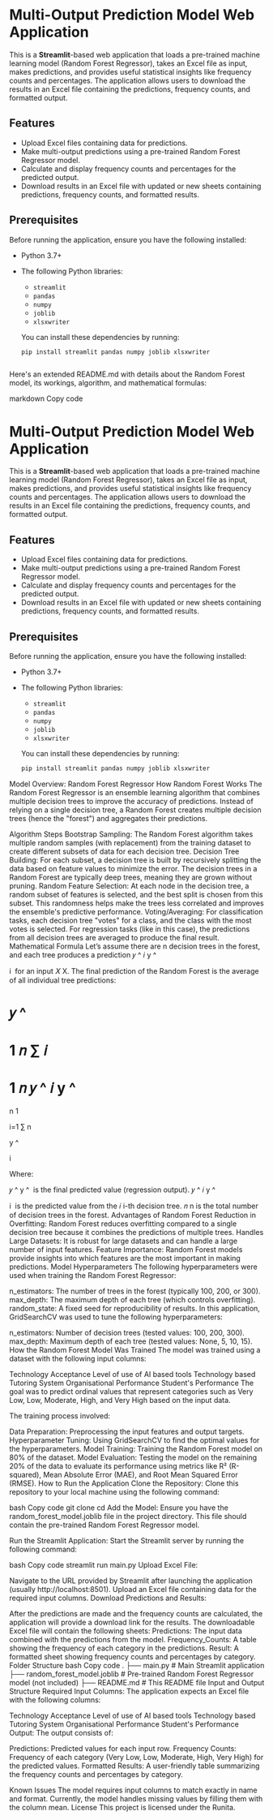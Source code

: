 # Multi-Output Prediction Model Web Application

This is a **Streamlit**-based web application that loads a pre-trained machine learning model (Random Forest Regressor), takes an Excel file as input, makes predictions, and provides useful statistical insights like frequency counts and percentages. The application allows users to download the results in an Excel file containing the predictions, frequency counts, and formatted output.

## Features

- Upload Excel files containing data for predictions.
- Make multi-output predictions using a pre-trained Random Forest Regressor model.
- Calculate and display frequency counts and percentages for the predicted output.
- Download results in an Excel file with updated or new sheets containing predictions, frequency counts, and formatted results.

## Prerequisites

Before running the application, ensure you have the following installed:

- Python 3.7+
- The following Python libraries:
  - `streamlit`
  - `pandas`
  - `numpy`
  - `joblib`
  - `xlsxwriter`
  
  You can install these dependencies by running:
  
  ```bash
  pip install streamlit pandas numpy joblib xlsxwriter



Here's an extended README.md with details about the Random Forest model, its workings, algorithm, and mathematical formulas:

markdown
Copy code
# Multi-Output Prediction Model Web Application

This is a **Streamlit**-based web application that loads a pre-trained machine learning model (Random Forest Regressor), takes an Excel file as input, makes predictions, and provides useful statistical insights like frequency counts and percentages. The application allows users to download the results in an Excel file containing the predictions, frequency counts, and formatted output.

## Features

- Upload Excel files containing data for predictions.
- Make multi-output predictions using a pre-trained Random Forest Regressor model.
- Calculate and display frequency counts and percentages for the predicted output.
- Download results in an Excel file with updated or new sheets containing predictions, frequency counts, and formatted results.

## Prerequisites

Before running the application, ensure you have the following installed:

- Python 3.7+
- The following Python libraries:
  - `streamlit`
  - `pandas`
  - `numpy`
  - `joblib`
  - `xlsxwriter`
  
  You can install these dependencies by running:
  
  ```bash
  pip install streamlit pandas numpy joblib xlsxwriter
Model Overview: Random Forest Regressor
How Random Forest Works
The Random Forest Regressor is an ensemble learning algorithm that combines multiple decision trees to improve the accuracy of predictions. Instead of relying on a single decision tree, a Random Forest creates multiple decision trees (hence the "forest") and aggregates their predictions.

Algorithm Steps
Bootstrap Sampling: The Random Forest algorithm takes multiple random samples (with replacement) from the training dataset to create different subsets of data for each decision tree.
Decision Tree Building: For each subset, a decision tree is built by recursively splitting the data based on feature values to minimize the error. The decision trees in a Random Forest are typically deep trees, meaning they are grown without pruning.
Random Feature Selection: At each node in the decision tree, a random subset of features is selected, and the best split is chosen from this subset. This randomness helps make the trees less correlated and improves the ensemble's predictive performance.
Voting/Averaging: For classification tasks, each decision tree "votes" for a class, and the class with the most votes is selected. For regression tasks (like in this case), the predictions from all decision trees are averaged to produce the final result.
Mathematical Formula
Let’s assume there are n decision trees in the forest, and each tree produces a prediction 
𝑦
^
𝑖
y
^
​
  
i
​
  for an input 
𝑋
X. The final prediction of the Random Forest is the average of all individual tree predictions:

𝑦
^
=
1
𝑛
∑
𝑖
=
1
𝑛
𝑦
^
𝑖
y
^
​
 = 
n
1
​
  
i=1
∑
n
​
  
y
^
​
  
i
​
 
Where:

𝑦
^
y
^
​
  is the final predicted value (regression output).
𝑦
^
𝑖
y
^
​
  
i
​
  is the predicted value from the 
𝑖
i-th decision tree.
𝑛
n is the total number of decision trees in the forest.
Advantages of Random Forest
Reduction in Overfitting: Random Forest reduces overfitting compared to a single decision tree because it combines the predictions of multiple trees.
Handles Large Datasets: It is robust for large datasets and can handle a large number of input features.
Feature Importance: Random Forest models provide insights into which features are the most important in making predictions.
Model Hyperparameters
The following hyperparameters were used when training the Random Forest Regressor:

n_estimators: The number of trees in the forest (typically 100, 200, or 300).
max_depth: The maximum depth of each tree (which controls overfitting).
random_state: A fixed seed for reproducibility of results.
In this application, GridSearchCV was used to tune the following hyperparameters:

n_estimators: Number of decision trees (tested values: 100, 200, 300).
max_depth: Maximum depth of each tree (tested values: None, 5, 10, 15).
How the Random Forest Model Was Trained
The model was trained using a dataset with the following input columns:

Technology Acceptance
Level of use of AI based tools
Technology based Tutoring System
Organisational Performance
Student's Performance
The goal was to predict ordinal values that represent categories such as Very Low, Low, Moderate, High, and Very High based on the input data.

The training process involved:

Data Preparation: Preprocessing the input features and output targets.
Hyperparameter Tuning: Using GridSearchCV to find the optimal values for the hyperparameters.
Model Training: Training the Random Forest model on 80% of the dataset.
Model Evaluation: Testing the model on the remaining 20% of the data to evaluate its performance using metrics like R² (R-squared), Mean Absolute Error (MAE), and Root Mean Squared Error (RMSE).
How to Run the Application
Clone the Repository: Clone this repository to your local machine using the following command:

bash
Copy code
git clone <repository-url>
cd <repository-directory>
Add the Model: Ensure you have the random_forest_model.joblib file in the project directory. This file should contain the pre-trained Random Forest Regressor model.

Run the Streamlit Application: Start the Streamlit server by running the following command:

bash
Copy code
streamlit run main.py
Upload Excel File:

Navigate to the URL provided by Streamlit after launching the application (usually http://localhost:8501).
Upload an Excel file containing data for the required input columns.
Download Predictions and Results:

After the predictions are made and the frequency counts are calculated, the application will provide a download link for the results.
The downloadable Excel file will contain the following sheets:
Predictions: The input data combined with the predictions from the model.
Frequency_Counts: A table showing the frequency of each category in the predictions.
Result: A formatted sheet showing frequency counts and percentages by category.
Folder Structure
bash
Copy code
.
├── main.py                     # Main Streamlit application
├── random_forest_model.joblib   # Pre-trained Random Forest Regressor model (not included)
├── README.md                    # This README file
Input and Output Structure
Required Input Columns:
The application expects an Excel file with the following columns:

Technology Acceptance
Level of use of AI based tools
Technology based Tutoring System
Organisational Performance
Student's Performance
Output:
The output consists of:

Predictions: Predicted values for each input row.
Frequency Counts: Frequency of each category (Very Low, Low, Moderate, High, Very High) for the predicted values.
Formatted Results: A user-friendly table summarizing the frequency counts and percentages by category.

Known Issues
The model requires input columns to match exactly in name and format.
Currently, the model handles missing values by filling them with the column mean.
License
This project is licensed under the Runita.
